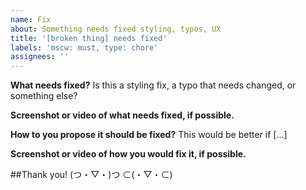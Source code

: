 ```yaml
---
name: Fix
about: Something needs fixed styling, typos, UX
title: '[broken thing] needs fixed'
labels: 'mscw: must, type: chore'
assignees: ''
---
```


**What needs fixed?**
Is this a styling fix, a typo that needs changed, or something else?

**Screenshot or video of what needs fixed, if possible.**

**How to you propose it should be fixed?**
This would be better if [...]

**Screenshot or video of how you would fix it, if possible.**

##Thank you! (つ・▽・)つ ⊂(・▽・⊂)

